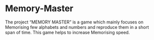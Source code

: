 # Memory-Master
The project “MEMORY MASTER” is a game which mainly focuses on Memorising few alphabets and numbers and reproduce them in a short span of time. 
This game helps to increase Memorising speed.
